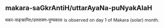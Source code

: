 ## makara-saGkrAntiH/uttarAyaNa-puNyakAlaH

मकर-सङ्क्रान्तिः/उत्तरायण-पुण्यकालः is observed on day 1 of Makara (solar) month.




